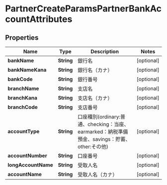 

# PartnerCreateParamsPartnerBankAccountAttributes

## Properties

Name | Type | Description | Notes
------------ | ------------- | ------------- | -------------
**bankName** | **String** | 銀行名 |  [optional]
**bankNameKana** | **String** | 銀行名（カナ） |  [optional]
**bankCode** | **String** | 銀行番号 |  [optional]
**branchName** | **String** | 支店名 |  [optional]
**branchKana** | **String** | 支店名（カナ） |  [optional]
**branchCode** | **String** | 支店番号 |  [optional]
**accountType** | **String** | 口座種別(ordinary:普通、checking：当座、earmarked：納税準備預金、savings：貯蓄、other:その他) |  [optional]
**accountNumber** | **String** | 口座番号 |  [optional]
**longAccountName** | **String** | 受取人名 |  [optional]
**accountName** | **String** | 受取人名（カナ） |  [optional]




